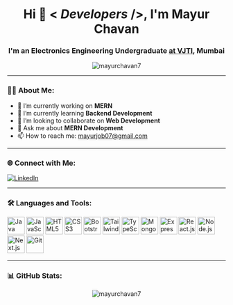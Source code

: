 <h1 align="center">Hi 👋 < <i>Developers</i> />, I'm Mayur Chavan</h1>
<h3 align="center">
  I'm an Electronics Engineering Undergraduate
  <a href="https://vjti.ac.in/" target="_blank">at VJTI</a>, Mumbai
</h3>

<p align="center">
  <img src="https://komarev.com/ghpvc/?username=mayurchavan7&label=Profile%20views&color=0e75b6&style=flat" alt="mayurchavan7" />
</p>

---

### 👨‍💻 About Me:
- 🔭 I’m currently working on **MERN**
- 🌱 I’m currently learning **Backend Development**
- 👯 I’m looking to collaborate on **Web Development**
- 💬 Ask me about **MERN Development**
- 📫 How to reach me: [mayurjob07@gmail.com](mailto:mayurjob07@gmail.com)

---

### 🌐 Connect with Me:
<p align="left">
  <a href="https://www.linkedin.com/in/mayurrchavan/" target="_blank">
    <img src="https://img.shields.io/badge/LinkedIn-Mayur%20Chavan-blue?style=for-the-badge&logo=linkedin" alt="LinkedIn" />
  </a>
</p>

---

### 🛠️ Languages and Tools:
<p align="left">
  <a href="https://www.java.com" target="_blank"><img src="https://cdn.worldvectorlogo.com/logos/java.svg" alt="Java" width="40" height="40" /></a>
  <a href="https://developer.mozilla.org/en-US/docs/Web/JavaScript" target="_blank"><img src="https://openclipart.org/download/272343/1486640684.svg" alt="JavaScript" width="40" height="40" /></a>
  <a href="https://www.w3.org/html/" target="_blank"><img src="https://upload.wikimedia.org/wikipedia/commons/thumb/6/61/HTML5_logo_and_wordmark.svg/2048px-HTML5_logo_and_wordmark.svg.png" alt="HTML5" width="40" height="40" /></a>
  <a href="https://www.w3schools.com/css/" target="_blank"><img src="https://upload.wikimedia.org/wikipedia/commons/thumb/d/d5/CSS3_logo_and_wordmark.svg/1200px-CSS3_logo_and_wordmark.svg.png" alt="CSS3" width="40" height="40" /></a>
  <a href="https://getbootstrap.com" target="_blank"><img src="https://upload.wikimedia.org/wikipedia/commons/thumb/b/b2/Bootstrap_logo.svg/1280px-Bootstrap_logo.svg.png" alt="Bootstrap" width="40" height="40" /></a>
  <a href="https://tailwindcss.com/" target="_blank"><img src="https://upload.vectorlogo.zone/logos/tailwindcss/icon.svg" alt="Tailwind CSS" width="40" height="40" /></a>
  <a href="https://www.typescriptlang.org/" target="_blank"><img src="https://cdn.worldvectorlogo.com/logos/typescript.svg" alt="TypeScript" width="40" height="40" /></a>
  <a href="https://www.mongodb.com/" target="_blank"><img src="https://cdn.iconscout.com/icon/free/png-256/mongodb-226029.png" alt="MongoDB" width="40" height="40" /></a>
  <a href="https://expressjs.com" target="_blank"><img src="https://w7.pngwing.com/pngs/925/447/png-transparent-express-js-node-js-javascript-mongodb-node-js-text-trademark-logo.png" alt="Express.js" width="40" height="40" /></a>
  <a href="https://reactjs.org/" target="_blank"><img src="https://upload.wikimedia.org/wikipedia/commons/thumb/a/a7/React-icon.svg/2300px-React-icon.svg.png" alt="React.js" width="40" height="40" /></a>
  <a href="https://nodejs.org" target="_blank"><img src="https://upload.wikimedia.org/wikipedia/commons/thumb/d/d9/Node.js_logo.svg/2560px-Node.js_logo.svg.png" alt="Node.js" width="40" height="40" /></a>
  <a href="https://nextjs.org/" target="_blank"><img src="https://upload.vectorlogo.zone/logos/nextjs/icon.svg" alt="Next.js" width="40" height="40" /></a>
  <a href="https://git-scm.com/" target="_blank"><img src="https://www.vectorlogo.zone/logos/git-scm/git-scm-icon.svg" alt="Git" width="40" height="40" /></a>
</p>

---

### 📊 GitHub Stats:
<p align="center">
  <img src="https://github-readme-stats.vercel.app/api/top-langs?username=mayurchavan7&show_icons=true&locale=en&layout=compact" alt="mayurchavan7" />
</p>
